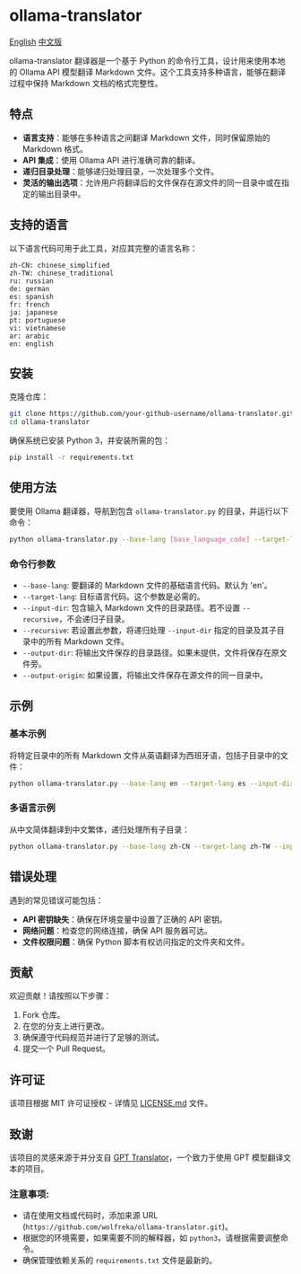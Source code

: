 # ollama-translator
[English](https://github.com/wolfreka/ollama-translator/blob/main/README.md) [中文版](https://github.com/wolfreka/ollama-translator/blob/main/README-CN.md)

ollama-translator 翻译器是一个基于 Python 的命令行工具，设计用来使用本地的 Ollama API 模型翻译 Markdown 文件。这个工具支持多种语言，能够在翻译过程中保持 Markdown 文档的格式完整性。

## 特点

- **语言支持**：能够在多种语言之间翻译 Markdown 文件，同时保留原始的 Markdown 格式。
- **API 集成**：使用 Ollama API 进行准确可靠的翻译。
- **递归目录处理**：能够递归处理目录，一次处理多个文件。
- **灵活的输出选项**：允许用户将翻译后的文件保存在源文件的同一目录中或在指定的输出目录中。

## 支持的语言

以下语言代码可用于此工具，对应其完整的语言名称：

```plaintext
zh-CN: chinese_simplified
zh-TW: chinese_traditional
ru: russian
de: german
es: spanish
fr: french
ja: japanese
pt: portuguese
vi: vietnamese
ar: arabic
en: english
```

## 安装

克隆仓库：

```bash
git clone https://github.com/your-github-username/ollama-translator.git
cd ollama-translator
```

确保系统已安装 Python 3，并安装所需的包：

```bash
pip install -r requirements.txt
```

## 使用方法

要使用 Ollama 翻译器，导航到包含 `ollama-translator.py` 的目录，并运行以下命令：

```bash
python ollama-translator.py --base-lang [base_language_code] --target-lang [target_language_code] --input-dir [input_directory] [--output-dir [output_directory]] [--recursive]
```

### 命令行参数

- `--base-lang`: 要翻译的 Markdown 文件的基础语言代码。默认为 'en'。
- `--target-lang`: 目标语言代码。这个参数是必需的。
- `--input-dir`: 包含输入 Markdown 文件的目录路径。若不设置 `--recursive`，不会递归子目录。
- `--recursive`: 若设置此参数，将递归处理 `--input-dir` 指定的目录及其子目录中的所有 Markdown 文件。
- `--output-dir`: 将输出文件保存的目录路径。如果未提供，文件将保存在原文件旁。
- `--output-origin`: 如果设置，将输出文件保存在源文件的同一目录中。

## 示例

### 基本示例
将特定目录中的所有 Markdown 文件从英语翻译为西班牙语，包括子目录中的文件：

```bash
python ollama-translator.py --base-lang en --target-lang es --input-dir /path/to/input --output-dir /path/to/output --recursive
```

### 多语言示例
从中文简体翻译到中文繁体，递归处理所有子目录：

```bash
python ollama-translator.py --base-lang zh-CN --target-lang zh-TW --input-dir /path/to/input --output-dir /path/to/output --recursive
```

## 错误处理

遇到的常见错误可能包括：

- **API 密钥缺失**：确保在环境变量中设置了正确的 API 密钥。
- **网络问题**：检查您的网络连接，确保 API 服务器可达。
- **文件权限问题**：确保 Python 脚本有权访问指定的文件夹和文件。

## 贡献

欢迎贡献！请按照以下步骤：

1. Fork 仓库。
2. 在您的分支上进行更改。
3. 确保遵守代码规范并进行了足够的测试。
4. 提交一个 Pull Request。

## 许可证

该项目根据 MIT 许可证授权 - 详情见 [LICENSE.md](LICENSE.md) 文件。
## 致谢

该项目的灵感来源于并分支自 [GPT Translator](https://github.com/daqing/gpt-translator)，一个致力于使用 GPT 模型翻译文本的项目。

### 注意事项:
- 请在使用文档或代码时，添加来源 URL (`https://github.com/wolfreka/ollama-translator.git`)。
- 根据您的环境需要，如果需要不同的解释器，如 `python3`，请根据需要调整命令。
- 确保管理依赖关系的 `requirements.txt` 文件是最新的。
